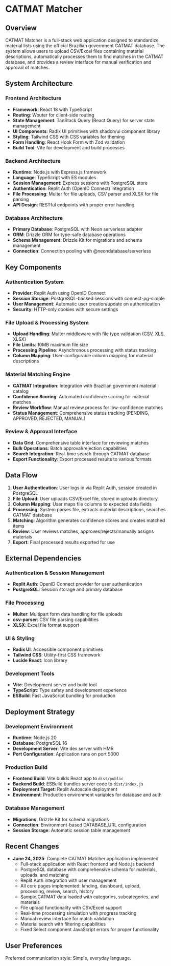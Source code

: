 # CATMAT Matcher

## Overview

CATMAT Matcher is a full-stack web application designed to standardize material lists using the official Brazilian government CATMAT database. The system allows users to upload CSV/Excel files containing material descriptions, automatically processes them to find matches in the CATMAT database, and provides a review interface for manual verification and approval of matches.

## System Architecture

### Frontend Architecture
- **Framework**: React 18 with TypeScript
- **Routing**: Wouter for client-side routing
- **State Management**: TanStack Query (React Query) for server state management
- **UI Components**: Radix UI primitives with shadcn/ui component library
- **Styling**: Tailwind CSS with CSS variables for theming
- **Form Handling**: React Hook Form with Zod validation
- **Build Tool**: Vite for development and build processes

### Backend Architecture
- **Runtime**: Node.js with Express.js framework
- **Language**: TypeScript with ES modules
- **Session Management**: Express sessions with PostgreSQL store
- **Authentication**: Replit Auth (OpenID Connect) integration
- **File Processing**: Multer for file uploads, CSV parser and XLSX for file parsing
- **API Design**: RESTful endpoints with proper error handling

### Database Architecture
- **Primary Database**: PostgreSQL with Neon serverless adapter
- **ORM**: Drizzle ORM for type-safe database operations
- **Schema Management**: Drizzle Kit for migrations and schema management
- **Connection**: Connection pooling with @neondatabase/serverless

## Key Components

### Authentication System
- **Provider**: Replit Auth using OpenID Connect
- **Session Storage**: PostgreSQL-backed sessions with connect-pg-simple
- **User Management**: Automatic user creation/update on authentication
- **Security**: HTTP-only cookies with secure settings

### File Upload & Processing System
- **Upload Handling**: Multer middleware with file type validation (CSV, XLS, XLSX)
- **File Limits**: 10MB maximum file size
- **Processing Pipeline**: Asynchronous processing with status tracking
- **Column Mapping**: User-configurable column mapping for material descriptions

### Material Matching Engine
- **CATMAT Integration**: Integration with Brazilian government material catalog
- **Confidence Scoring**: Automated confidence scoring for material matches
- **Review Workflow**: Manual review process for low-confidence matches
- **Status Management**: Comprehensive status tracking (PENDING, APPROVED, REJECTED, MANUAL)

### Review & Approval Interface
- **Data Grid**: Comprehensive table interface for reviewing matches
- **Bulk Operations**: Batch approval/rejection capabilities
- **Search Integration**: Real-time search through CATMAT database
- **Export Functionality**: Export processed results to various formats

## Data Flow

1. **User Authentication**: User logs in via Replit Auth, session created in PostgreSQL
2. **File Upload**: User uploads CSV/Excel file, stored in uploads directory
3. **Column Mapping**: User maps file columns to expected data fields
4. **Processing**: System parses file, extracts material descriptions, searches CATMAT database
5. **Matching**: Algorithm generates confidence scores and creates matched items
6. **Review**: User reviews matches, approves/rejects/manually assigns materials
7. **Export**: Final processed results exported for use

## External Dependencies

### Authentication & Session Management
- **Replit Auth**: OpenID Connect provider for user authentication
- **PostgreSQL**: Session storage and primary database

### File Processing
- **Multer**: Multipart form data handling for file uploads
- **csv-parser**: CSV file parsing capabilities
- **XLSX**: Excel file format support

### UI & Styling
- **Radix UI**: Accessible component primitives
- **Tailwind CSS**: Utility-first CSS framework
- **Lucide React**: Icon library

### Development Tools
- **Vite**: Development server and build tool
- **TypeScript**: Type safety and development experience
- **ESBuild**: Fast JavaScript bundling for production

## Deployment Strategy

### Development Environment
- **Runtime**: Node.js 20
- **Database**: PostgreSQL 16
- **Development Server**: Vite dev server with HMR
- **Port Configuration**: Application runs on port 5000

### Production Build
- **Frontend Build**: Vite builds React app to `dist/public`
- **Backend Build**: ESBuild bundles server code to `dist/index.js`
- **Deployment Target**: Replit Autoscale deployment
- **Environment**: Production environment variables for database and auth

### Database Management
- **Migrations**: Drizzle Kit for schema migrations
- **Connection**: Environment-based DATABASE_URL configuration
- **Session Storage**: Automatic session table management

## Recent Changes

- **June 24, 2025**: Complete CATMAT Matcher application implemented
  - Full-stack application with React frontend and Node.js backend
  - PostgreSQL database with comprehensive schema for materials, uploads, and matching
  - Replit Auth integration with user management
  - All core pages implemented: landing, dashboard, upload, processing, review, search, history
  - Sample CATMAT data loaded with categories, subcategories, and materials
  - File upload functionality with CSV/Excel support
  - Real-time processing simulation with progress tracking
  - Manual review interface for match validation
  - Material search with filtering capabilities
  - Fixed Select component JavaScript errors for proper functionality

## User Preferences

Preferred communication style: Simple, everyday language.